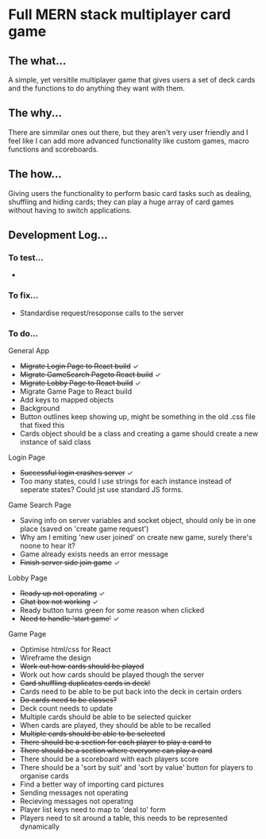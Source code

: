# Full MERN stack multiplayer card game

## The what...
<p>A simple, yet versitile multiplayer game that gives users a set of deck cards and the functions to do anything they want with them.</p>


## The why...
<p>There are simmilar ones out there, but they aren't very user friendly and I feel like I can add more advanced functionality like custom games, macro functions and scoreboards.</p>


## The how...
<p>Giving users the functionality to perform basic card tasks such as dealing, shuffling and hiding cards; they can play a huge array of card games without having to switch applications.</p>


## Development Log...

### To test...

- 

### To fix...
- Standardise request/resoponse calls to the server


### To do...

General App
- ~~Migrate Login Page to React build~~ ✓
- ~~Migrate GameSearch Pageto React build~~ ✓
- ~~Migrate Lobby Page to React build~~ ✓
- Migrate Game Page to React build
- Add keys to mapped objects
- Background
- Button outlines keep showing up, might be something in the old .css file that fixed this
- Cards object should be a class and creating a game should create a new instance of said class

Login Page
- ~~Successful login crashes server~~ ✓
- Too many states, could I use strings for each instance instead of seperate states? Could jst use standard JS forms.

Game Search Page
- Saving info on server variables and socket object, should only be in one place (saved on 'create game request')
- Why am I emiting 'new user joined' on create new game, surely there's noone to hear it?
- Game already exists needs an error message
- ~~Finish server side join game~~ ✓

Lobby Page
- ~~Ready up not operating~~ ✓
- ~~Chat box not working~~ ✓
- Ready button turns green for some reason when clicked
- ~~Need to handle 'start game'~~ ✓

Game Page
- Optimise html/css for React
- Wireframe the design
- ~~Work out how cards should be played~~
- Work out how cards should be played though the server
- ~~Card shuffling duplicates cards in deck!~~
- Cards need to be able to be put back into the deck in certain orders
- ~~Do cards need to be classes?~~
- Deck count needs to update
- Multiple cards should be able to be selected quicker
- When cards are played, they should be able to be recalled
- ~~Multiple cards should be able to be selected~~
- ~~There should be a section for each player to play a card to~~
- ~~There should be a section where everyone can play a card~~
- There should be a scoreboard with each players score
- There should be a 'sort by suit' and 'sort by value' button for players to organise cards
- Find a better way of importing card pictures
- Sending messages not operating
- Recieving messages not operating
- Player list keys need to map to 'deal to' form
- Players need to sit around a table, this needs to be represented dynamically